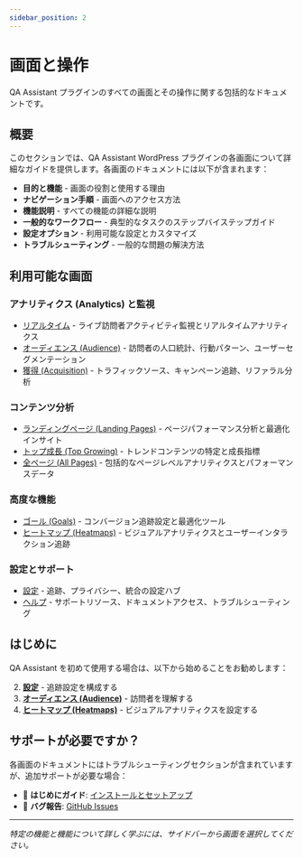 ```yaml
---
sidebar_position: 2
---
```


# 画面と操作

QA Assistant プラグインのすべての画面とその操作に関する包括的なドキュメントです。

## 概要

このセクションでは、QA Assistant WordPress プラグインの各画面について詳細なガイドを提供します。各画面のドキュメントには以下が含まれます：

- **目的と機能** - 画面の役割と使用する理由
- **ナビゲーション手順** - 画面へのアクセス方法
- **機能説明** - すべての機能の詳細な説明
- **一般的なワークフロー** - 典型的なタスクのステップバイステップガイド
- **設定オプション** - 利用可能な設定とカスタマイズ
- **トラブルシューティング** - 一般的な問題の解決方法

## 利用可能な画面

### アナリティクス (Analytics) と監視

- [リアルタイム](/docs/user-manual/screens-and-operations/realtime) - ライブ訪問者アクティビティ監視とリアルタイムアナリティクス
- [オーディエンス (Audience)](/docs/user-manual/screens-and-operations/audience) - 訪問者の人口統計、行動パターン、ユーザーセグメンテーション
- [獲得 (Acquisition)](/docs/user-manual/screens-and-operations/acquisition) - トラフィックソース、キャンペーン追跡、リファラル分析

### コンテンツ分析

- [ランディングページ (Landing Pages)](/docs/user-manual/screens-and-operations/landing-pages) - ページパフォーマンス分析と最適化インサイト
- [トップ成長 (Top Growing)](/docs/user-manual/screens-and-operations/top-growing) - トレンドコンテンツの特定と成長指標
- [全ページ (All Pages)](/docs/user-manual/screens-and-operations/all-pages) - 包括的なページレベルアナリティクスとパフォーマンスデータ

### 高度な機能

- [ゴール (Goals)](/docs/user-manual/screens-and-operations/goals) - コンバージョン追跡設定と最適化ツール
- [ヒートマップ (Heatmaps)](/docs/user-manual/screens-and-operations/heatmaps) - ビジュアルアナリティクスとユーザーインタラクション追跡

### 設定とサポート

- [設定](/docs/user-manual/screens-and-operations/settings) - 追跡、プライバシー、統合の設定ハブ
- [ヘルプ](/docs/user-manual/screens-and-operations/help) - サポートリソース、ドキュメントアクセス、トラブルシューティング

## はじめに

QA Assistant を初めて使用する場合は、以下から始めることをお勧めします：

2. **[設定](/docs/user-manual/screens-and-operations/settings)** - 追跡設定を構成する
3. **[オーディエンス (Audience)](/docs/user-manual/screens-and-operations/audience)** - 訪問者を理解する
4. **[ヒートマップ (Heatmaps)](/docs/user-manual/screens-and-operations/heatmaps)** - ビジュアルアナリティクスを設定する

## サポートが必要ですか？

各画面のドキュメントにはトラブルシューティングセクションが含まれていますが、追加サポートが必要な場合：

- 📖 **はじめにガイド**: [インストールとセットアップ](/docs/user-manual/getting-started)
- 🐛 **バグ報告**: [GitHub Issues](https://github.com/qa-advisor/issues)

---

*特定の機能と機能について詳しく学ぶには、サイドバーから画面を選択してください。*
